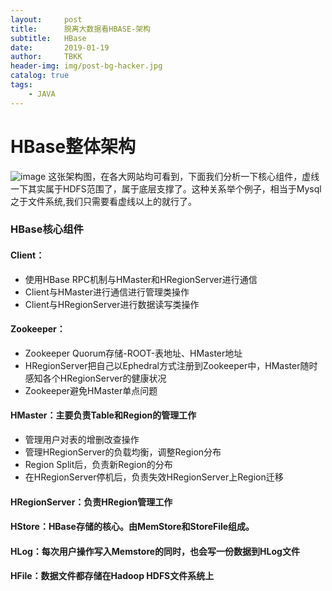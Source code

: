 ```yaml
---
layout:     post
title:      脱离大数据看HBASE-架构
subtitle:   HBase
date:       2019-01-19
author:     TBKK
header-img: img/post-bg-hacker.jpg
catalog: true
tags:
    - JAVA
---
```



# HBase整体架构

![image](http://www.qinxinfeng.com/img/hbase/6.jpg)
这张架构图，在各大网站均可看到，下面我们分析一下核心组件，虚线一下其实属于HDFS范围了，属于底层支撑了。这种关系举个例子，相当于Mysql之于文件系统,我们只需要看虚线以上的就行了。


### HBase核心组件

#### Client：
* 使用HBase RPC机制与HMaster和HRegionServer进行通信
* Client与HMaster进行通信进行管理类操作 
* Client与HRegionServer进行数据读写类操作 

#### Zookeeper：
* Zookeeper Quorum存储-ROOT-表地址、HMaster地址 
* HRegionServer把自己以Ephedral方式注册到Zookeeper中，HMaster随时感知各个HRegionServer的健康状况 
* Zookeeper避免HMaster单点问题 

#### HMaster：主要负责Table和Region的管理工作
* 管理用户对表的增删改查操作 
* 管理HRegionServer的负载均衡，调整Region分布 
* Region Split后，负责新Region的分布 
* 在HRegionServer停机后，负责失效HRegionServer上Region迁移 

#### HRegionServer：负责HRegion管理工作

#### HStore：HBase存储的核心。由MemStore和StoreFile组成。 

#### HLog：每次用户操作写入Memstore的同时，也会写一份数据到HLog文件

#### HFile：数据文件都存储在Hadoop HDFS文件系统上


 

